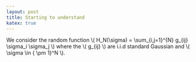 ```yaml
---
layout: post
title: Starting to understand  
katex: true
---
```



We consider the random function \\( H_N(\sigma) = \sum_{i,j=1}^{N} g_{ij} \sigma_i \sigma_j \\) where the \\( g_{ij} \\) are i.i.d standard Gaussian and \\( \sigma \in \{ \pm 1\}^N \\).


 
